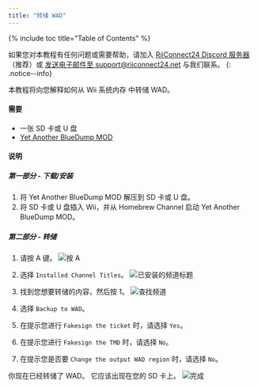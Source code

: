 ```yaml
---
title: "转储 WAD"
---
```


{% include toc title="Table of Contents" %}

如果您对本教程有任何问题或需要帮助，请加入 [RiiConnect24 Discord 服务器](https://discord.gg/rc24)（推荐）或 [发送电子邮件至 support@riiconnect24.net](mailto:support@riiconnect24.net) 与我们联系。
{: .notice--info}

本教程将向您解释如何从 Wii 系统内存 中转储 WAD。

#### 需要
* 一张 SD 卡或 U 盘
* [Yet Another BlueDump MOD](https://hbb1.oscwii.org/hbb/Yet-Another-BlueDump-Mod/Yet-Another-BlueDump-Mod.zip)

#### 说明
##### 第一部分 - 下载/安装

1. 将 Yet Another BlueDump MOD 解压到 SD 卡或 U 盘。
2. 将 SD 卡或 U 盘插入 Wii，并从 Homebrew Channel 启动 Yet Another BlueDump MOD。

##### 第二部分 - 转储
1. 请按 A 键。 ![按 A](/images/DumpWADS/2.png)

2. 选择 `Installed Channel Titles`。 ![已安装的频道标题](/images/DumpWADS/3.png)

3. 找到您想要转储的内容，然后按 1。 ![查找频道](/images/DumpWADS/4.png)

4. 选择 `Backup to WAD`。
5. 在提示您进行 `Fakesign the ticket` 时，请选择 `Yes`。
6. 在提示您进行 `Fakesign the TMD` 时，请选择 `No`。
7. 在提示您是否要 `Change the output WAD region` 时，请选择 `No`。

你现在已经转储了 WAD。 它应该出现在您的 SD 卡上。 ![完成](/images/DumpWADS/5.png)
